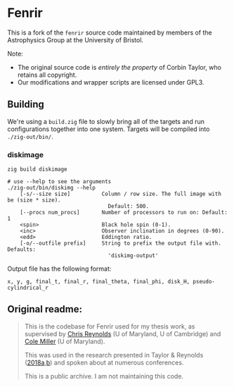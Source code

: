 # Fenrir

This is a fork of the `fenrir` source code maintained by members of the Astrophysics Group at the University of Bristol.

Note:
- The original source code is _entirely the property_ of Corbin Taylor, who retains all copyright.
- Our modifications and wrapper scripts are licensed under GPL3.

## Building

We're using a `build.zig` file to slowly bring all of the targets and run configurations together into one system. Targets will be compiled into `./zig-out/bin/`.

### diskimage

```
zig build diskimage

# use --help to see the arguments
./zig-out/bin/diskimg --help
    [-s/--size size]          Column / row size. The full image with be (size * size).
                                Default: 500.
    [--procs num_procs]       Number of processors to run on: Default: 1
    <spin>                    Black hole spin (0-1).
    <inc>                     Observer inclination in degrees (0-90).
    <edd>                     Eddington ratio.
    [-o/--outfile prefix]     String to prefix the output file with. Defaults:
                                'diskimg-output'
```

Output file has the following format:

    x, y, g, final_t, final_r, final_theta, final_phi, disk_H, pseudo-cylindrical_r

## Original readme:

> This is the codebase for Fenrir used for my thesis work, as supervised by [Chris Reynolds](https://www.astro.umd.edu/~chris/) (U of Maryland, U of Cambridge) and [Cole Miller](https://www.astro.umd.edu/~miller/) (U of Maryland).
>
> This was used in the research presented in Taylor & Reynolds ([2018a](https://iopscience.iop.org/article/10.3847/1538-4357/aaad63),[b](https://iopscience.iop.org/article/10.3847/1538-4357/aae9f2)) and spoken about at numerous conferences.
>
> This is a public archive. I am not maintaining this code.
